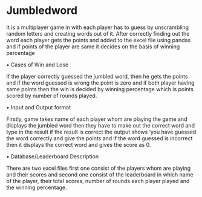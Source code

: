 # Jumbledword
It is a multiplayer game in with each player has to guess by unscrambling random letters and creating words out of it. After correctly finding out the word each player gets the points and added to the excel file using pandas and if points of the player are same it decides on the basis of winning percentage

• Cases of Win and Lose

If the player correctly guessed the jumbled word, then he gets the points and if the word guessed is wrong the point is zero and if both player having same points then the win is decided by winning percentage which is points scored by number of rounds played.

• Input and Output format

Firstly, game takes name of each player whom are playing the game and displays the jumbled word then they have to make out the correct word and type in the result if the result is correct the output shows ‘you have guessed the word correctly and give the points and if the word guessed is incorrect then it displays the correct word and gives the score as 0.

• Database/Leaderboard Description

There are two excel files first one consist of the players whom are playing and their scores and second one consist of the leaderboard in which name of the player, their total scores, number of rounds each player played and the winning percentage.

